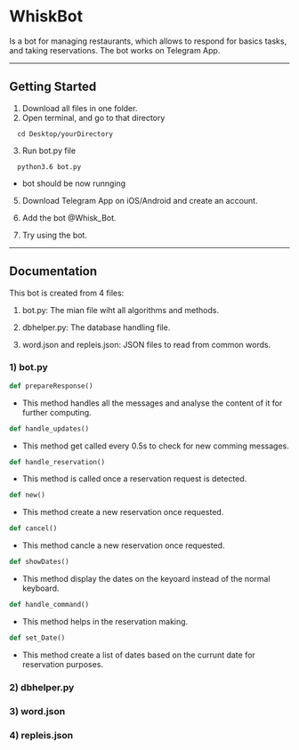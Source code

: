 # WhiskBot
Is a bot for managing restaurants, which allows to respond for basics tasks, and taking reservations. The bot works on Telegram App.


---------------

## Getting Started

1)  Download all files in one folder.
2)  Open terminal, and go to that directory 
```shell
  cd Desktop/yourDirectory
```

3)  Run bot.py file
```shell
  python3.6 bot.py
```
- bot should be now runnging

5)  Download Telegram App on iOS/Android and create an account.

6)  Add the bot @Whisk_Bot.

7)  Try using the bot.

---------------

## Documentation 

This bot is created from 4 files:

1)  bot.py: The mian file wiht all algorithms and methods.

2)  dbhelper.py: The database handling file.

3)  word.json and repleis.json: JSON files to read from common words.


### 1) bot.py

```python
def prepareResponse()
```
- This method handles all the messages and analyse the content of it for further computing.

```python
def handle_updates()
```
- This method get called every 0.5s to check for new comming messages.

```python
def handle_reservation()
```
- This method is called once a reservation request is detected.

```python
def new()
```
- This method create a new reservation once requested.

```python
def cancel()
```
- This method cancle a new reservation once requested.

```python
def showDates()
```
- This method display the dates on the keyoard instead of the normal keyboard.

```python
def handle_command()
```
- This method helps in the reservation making.

```python
def set_Date()
```
- This method create a list of dates based on the currunt date for reservation purposes.



### 2) dbhelper.py
### 3) word.json
### 4) repleis.json



















